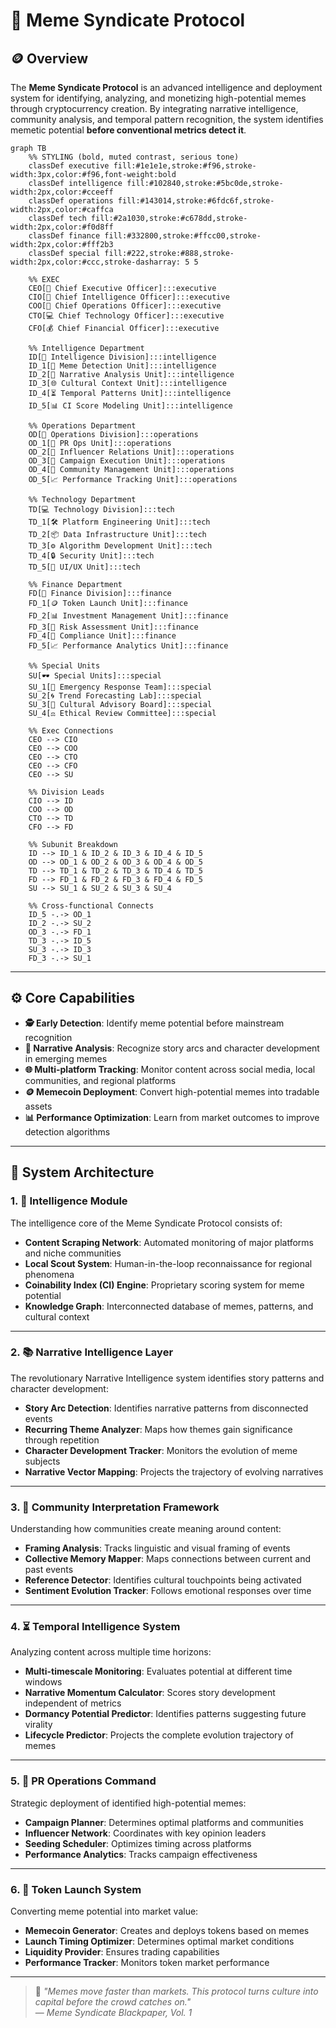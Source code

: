 # 🧠 Meme Syndicate Protocol

## 🪙 Overview

The **Meme Syndicate Protocol** is an advanced intelligence and deployment system for identifying, analyzing, and monetizing high-potential memes through cryptocurrency creation. By integrating narrative intelligence, community analysis, and temporal pattern recognition, the system identifies memetic potential **before conventional metrics detect it**.

```mermaid
graph TB
    %% STYLING (bold, muted contrast, serious tone)
    classDef executive fill:#1e1e1e,stroke:#f96,stroke-width:3px,color:#f96,font-weight:bold
    classDef intelligence fill:#102840,stroke:#5bc0de,stroke-width:2px,color:#cceeff
    classDef operations fill:#143014,stroke:#6fdc6f,stroke-width:2px,color:#caffca
    classDef tech fill:#2a1030,stroke:#c678dd,stroke-width:2px,color:#f0d8ff
    classDef finance fill:#332800,stroke:#ffcc00,stroke-width:2px,color:#fff2b3
    classDef special fill:#222,stroke:#888,stroke-width:2px,color:#ccc,stroke-dasharray: 5 5

    %% EXEC
    CEO[👑 Chief Executive Officer]:::executive
    CIO[🧠 Chief Intelligence Officer]:::executive
    COO[🎯 Chief Operations Officer]:::executive
    CTO[💻 Chief Technology Officer]:::executive
    CFO[💰 Chief Financial Officer]:::executive

    %% Intelligence Department
    ID[📡 Intelligence Division]:::intelligence
    ID_1[🧠 Meme Detection Unit]:::intelligence
    ID_2[📖 Narrative Analysis Unit]:::intelligence
    ID_3[🌐 Cultural Context Unit]:::intelligence
    ID_4[⏳ Temporal Patterns Unit]:::intelligence
    ID_5[📊 CI Score Modeling Unit]:::intelligence

    %% Operations Department
    OD[🚀 Operations Division]:::operations
    OD_1[📣 PR Ops Unit]:::operations
    OD_2[🤝 Influencer Relations Unit]:::operations
    OD_3[🎯 Campaign Execution Unit]:::operations
    OD_4[👥 Community Management Unit]:::operations
    OD_5[📈 Performance Tracking Unit]:::operations

    %% Technology Department
    TD[💻 Technology Division]:::tech
    TD_1[🛠 Platform Engineering Unit]:::tech
    TD_2[📦 Data Infrastructure Unit]:::tech
    TD_3[⚙️ Algorithm Development Unit]:::tech
    TD_4[🔒 Security Unit]:::tech
    TD_5[🎨 UI/UX Unit]:::tech

    %% Finance Department
    FD[🏦 Finance Division]:::finance
    FD_1[🪙 Token Launch Unit]:::finance
    FD_2[📊 Investment Management Unit]:::finance
    FD_3[🧮 Risk Assessment Unit]:::finance
    FD_4[📜 Compliance Unit]:::finance
    FD_5[📈 Performance Analytics Unit]:::finance

    %% Special Units
    SU[🕶️ Special Units]:::special
    SU_1[🚨 Emergency Response Team]:::special
    SU_2[🌀 Trend Forecasting Lab]:::special
    SU_3[🧭 Cultural Advisory Board]:::special
    SU_4[⚖️ Ethical Review Committee]:::special

    %% Exec Connections
    CEO --> CIO
    CEO --> COO
    CEO --> CTO
    CEO --> CFO
    CEO --> SU

    %% Division Leads
    CIO --> ID
    COO --> OD
    CTO --> TD
    CFO --> FD

    %% Subunit Breakdown
    ID --> ID_1 & ID_2 & ID_3 & ID_4 & ID_5
    OD --> OD_1 & OD_2 & OD_3 & OD_4 & OD_5
    TD --> TD_1 & TD_2 & TD_3 & TD_4 & TD_5
    FD --> FD_1 & FD_2 & FD_3 & FD_4 & FD_5
    SU --> SU_1 & SU_2 & SU_3 & SU_4

    %% Cross-functional Connects
    ID_5 -.-> OD_1
    ID_2 -.-> SU_2
    OD_3 -.-> FD_1
    TD_3 -.-> ID_5
    SU_3 -.-> ID_3
    FD_3 -.-> SU_1
```
---

## ⚙️ Core Capabilities

- **🕵️ Early Detection**: Identify meme potential before mainstream recognition  
- **📖 Narrative Analysis**: Recognize story arcs and character development in emerging memes  
- **🌐 Multi-platform Tracking**: Monitor content across social media, local communities, and regional platforms  
- **🪙 Memecoin Deployment**: Convert high-potential memes into tradable assets  
- **📊 Performance Optimization**: Learn from market outcomes to improve detection algorithms  

---

## 🧠 System Architecture

### 1. 🧩 Intelligence Module

The intelligence core of the Meme Syndicate Protocol consists of:

- **Content Scraping Network**: Automated monitoring of major platforms and niche communities  
- **Local Scout System**: Human-in-the-loop reconnaissance for regional phenomena  
- **Coinability Index (CI) Engine**: Proprietary scoring system for meme potential  
- **Knowledge Graph**: Interconnected database of memes, patterns, and cultural context  

---

### 2. 📚 Narrative Intelligence Layer

The revolutionary Narrative Intelligence system identifies story patterns and character development:

- **Story Arc Detection**: Identifies narrative patterns from disconnected events  
- **Recurring Theme Analyzer**: Maps how themes gain significance through repetition  
- **Character Development Tracker**: Monitors the evolution of meme subjects  
- **Narrative Vector Mapping**: Projects the trajectory of evolving narratives  

---

### 3. 👥 Community Interpretation Framework

Understanding how communities create meaning around content:

- **Framing Analysis**: Tracks linguistic and visual framing of events  
- **Collective Memory Mapper**: Maps connections between current and past events  
- **Reference Detector**: Identifies cultural touchpoints being activated  
- **Sentiment Evolution Tracker**: Follows emotional responses over time  

---

### 4. ⏳ Temporal Intelligence System

Analyzing content across multiple time horizons:

- **Multi-timescale Monitoring**: Evaluates potential at different time windows  
- **Narrative Momentum Calculator**: Scores story development independent of metrics  
- **Dormancy Potential Predictor**: Identifies patterns suggesting future virality  
- **Lifecycle Predictor**: Projects the complete evolution trajectory of memes  

---

### 5. 📣 PR Operations Command

Strategic deployment of identified high-potential memes:

- **Campaign Planner**: Determines optimal platforms and communities  
- **Influencer Network**: Coordinates with key opinion leaders  
- **Seeding Scheduler**: Optimizes timing across platforms  
- **Performance Analytics**: Tracks campaign effectiveness  

---

### 6. 🚀 Token Launch System

Converting meme potential into market value:

- **Memecoin Generator**: Creates and deploys tokens based on memes  
- **Launch Timing Optimizer**: Determines optimal market conditions  
- **Liquidity Provider**: Ensures trading capabilities  
- **Performance Tracker**: Monitors token market performance  

---

> 💬 _"Memes move faster than markets. This protocol turns culture into capital before the crowd catches on."_  
— *Meme Syndicate Blackpaper, Vol. 1*
